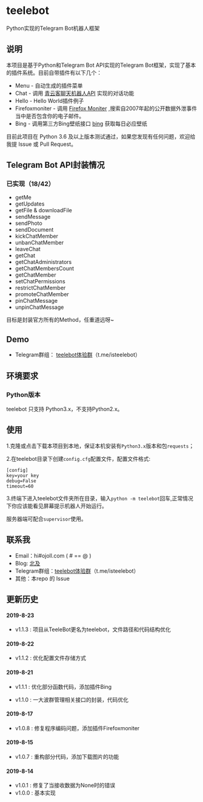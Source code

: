 # teelebot
Python实现的Telegram Bot机器人框架







## 说明 ##

本项目是基于Python和Telegram Bot API实现的Telegram Bot框架，实现了基本的插件系统。目前自带插件有以下几个：

* Menu  -   自动生成的插件菜单
*   Chat  -   调用 [青云客聊天机器人API](http://api.qingyunke.com/) 实现的对话功能
*  Hello  -   Hello World插件例子
*  Firefoxmoniter -  调用 [Firefox Moniter](https://monitor.firefox.com/) ,搜索自2007年起的公开数据外泄事件当中是否包含你的电子邮件。
*  Bing - 调用第三方Bing壁纸接口 [bing](https://github.com/xCss/bing) 获取每日必应壁纸



目前此项目在 Python 3.6 及以上版本测试通过，如果您发现有任何问题，欢迎给我提 Issue 或 Pull Request。







## Telegram Bot API封装情况

### 已实现（18/42） ###

* getMe
* getUpdates
* getFile & downloadFile
* sendMessage
* sendPhoto
* sendDocument
* kickChatMember
* unbanChatMember
* leaveChat
* getChat
* getChatAdministrators
* getChatMembersCount
* getChatMember
* setChatPermissions
* restrictChatMember
* promoteChatMember
* pinChatMessage
* unpinChatMessage



目标是封装官方所有的Method，任重道远呀~







## Demo ##

* Telegram群组： [teelebot体验群](http://t.m/isteelebot)（t.me/isteelebot）









## 环境要求 ##

### Python版本

teelebot 只支持 Python3.x，不支持Python2.x。





## 使用 ##

1.克隆或点击下载本项目到本地，保证本机安装有`Python3.x`版本和包`requests`；

2.在teelebot目录下创建`config.cfg`配置文件，配置文件格式:

```
[config]
key=your key
debug=False
timeout=60
```



3.终端下进入teelebot文件夹所在目录，输入`python -m teelebot`回车,正常情况下你应该能看见屏幕提示机器人开始运行。



服务器端可配合`supervisor`使用。







## 联系我 ##

* Email：hi#ojoll.com ( # == @ )
* Blog:    [北及](https://ojoll.com)
* Telegram群组：[teelebot体验群](http://t.m/isteelebot)（t.me/isteelebot）
* 其他：本repo 的 Issue







## 更新历史 ##

#### 2019-8-23 ####

* v1.1.3 : 项目从TeeleBot更名为teelebot，文件路径和代码结构优化

#### 2019-8-22 ####

* v1.1.2 : 优化配置文件存储方式

#### 2019-8-21 ####

* v1.1.1 : 优化部分函数代码，添加插件Bing

* v1.1.0 : 一大波群管理相关接口的封装，代码优化

#### 2019-8-17 ####

* v1.0.8 : 修复程序编码问题，添加插件Firefoxmoniter

#### 2019-8-15 ####

* v1.0.7 : 重构部分代码，添加下载图片的功能

#### 2019-8-14 ####

* v1.0.1 : 修复了当接收数据为None时的错误
* v1.0.0 : 基本实现

